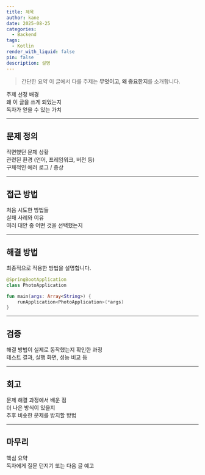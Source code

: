 ```yaml
---
title: 제목
author: kane
date: 2025-08-25
categories:
  - Backend
tags:
  - Kotlin
render_with_liquid: false
pin: false
description: 설명
---
```

>간단한 요약
>이 글에서 다룰 주제는 **무엇이고, 왜 중요한지**를 소개합니다.

주제 선정 배경  
왜 이 글을 쓰게 되었는지  
독자가 얻을 수 있는 가치  

---
## 문제 정의

직면했던 문제 상황  
관련된 환경 (언어, 프레임워크, 버전 등)  
구체적인 에러 로그 / 증상  

---
## 접근 방법

처음 시도한 방법들  
실패 사례와 이유  
여러 대안 중 어떤 것을 선택했는지  

---
## 해결 방법

최종적으로 적용한 방법을 설명합니다.  

```kotlin
@SpringBootApplication
class PhotoApplication

fun main(args: Array<String>) {
    runApplication<PhotoApplication>(*args)
}
```

---
## 검증

해결 방법이 실제로 동작했는지 확인한 과정  
테스트 결과, 실행 화면, 성능 비교 등  

---
## 회고

문제 해결 과정에서 배운 점  
더 나은 방식이 있을지  
추후 비슷한 문제를 방지할 방법  

---
## 마무리

핵심 요약  
독자에게 질문 던지기 또는 다음 글 예고  